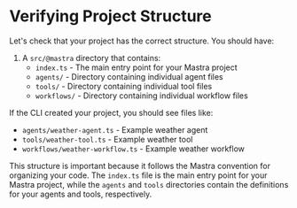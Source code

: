 # Verifying Project Structure

Let's check that your project has the correct structure. You should have:

1. A `src/@mastra` directory that contains:
   - `index.ts` - The main entry point for your Mastra project
   - `agents/` - Directory containing individual agent files
   - `tools/` - Directory containing individual tool files
   - `workflows/` - Directory containing individual workflow files

If the CLI created your project, you should see files like:

- `agents/weather-agent.ts` - Example weather agent
- `tools/weather-tool.ts` - Example weather tool
- `workflows/weather-workflow.ts` - Example weather workflow

This structure is important because it follows the Mastra convention for organizing your code. The `index.ts` file is the main entry point for your Mastra project, while the `agents` and `tools` directories contain the definitions for your agents and tools, respectively.
